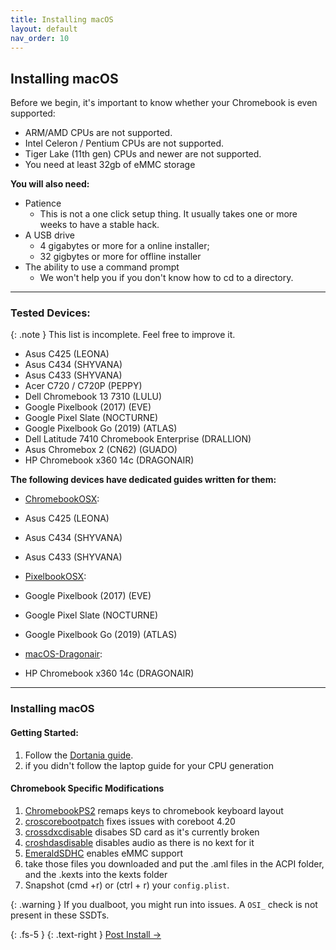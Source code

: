 ```yaml
---
title: Installing macOS
layout: default
nav_order: 10
---
```


## Installing macOS


Before we begin, it's important to know whether your Chromebook is even supported:
- ARM/AMD CPUs are not supported.
- Intel Celeron / Pentium CPUs are not supported.
- Tiger Lake (11th gen) CPUs and newer are not supported.
- You need at least 32gb of eMMC storage

**You will also need:**
* Patience 
    * This is not a one click setup thing. It usually takes one or more weeks to have a stable hack.
* A USB drive 
  * 4 gigabytes or more for a online installer;
  * 32 gigbytes or more for offline installer
* The ability to use a command prompt 
  * We won't help you if you don't know how to cd to a directory.

-------

### Tested Devices:

{: .note }
This list is incomplete. Feel free to improve it.

- Asus C425 (LEONA)
- Asus C434 (SHYVANA)
- Asus C433 (SHYVANA)
- Acer C720 / C720P (PEPPY)
- Dell Chromebook 13 7310	 (LULU)
- Google Pixelbook (2017)	(EVE)
- Google Pixel Slate	(NOCTURNE)
- Google Pixelbook Go (2019) (ATLAS)
- Dell Latitude 7410 Chromebook Enterprise (DRALLION)
- Asus Chromebox 2 (CN62)	(GUADO)
- HP Chromebook x360 14c (DRAGONAIR)

**The following devices have dedicated guides written for them:**

* [ChromebookOSX](https://github.com/meghan06/ChromebookOSX):
* Asus C425 (LEONA)
* Asus C434 (SHYVANA)
* Asus C433 (SHYVANA)

* [PixelbookOSX](https://github.com/olm3ca/PixelbookOSX):
* Google Pixelbook (2017)	(EVE)
* Google Pixel Slate	(NOCTURNE)
* Google Pixelbook Go (2019) (ATLAS)

* [macOS-Dragonair](https://github.com/mine-man3000/macOS-Dragonair):
* HP Chromebook x360 14c (DRAGONAIR)

-------

### Installing macOS
 
#### Getting Started:

1. Follow the [Dortania guide](https://dortania.github.io/OpenCore-Install-Guide).
2. if you didn't follow the laptop guide for your CPU generation

#### Chromebook Specific Modifications


1. [ChromebookPS2](https://github.com/meghan06/ChromebookPS2/releases/tag/v0.1.0) remaps keys to chromebook keyboard layout
2. [croscorebootpatch](https://github.com/meghan06/croscorebootpatch) fixes issues with coreboot 4.20
3. [crossdxcdisable](https://github.com/meghan06/crossdxcdisable) disabes SD card as it's currently broken
4. [croshdasdisable](https://github.com/meghan06/croshdasdisable) disables audio as there is no kext for it
5. [EmeraldSDHC](https://github.com/acidanthera/EmeraldSDHC/releases) enables eMMC support
6. take those files you downloaded and put the .aml files in the ACPI folder, and the .kexts into the kexts folder
7. Snapshot (cmd +r) or (ctrl + r) your `config.plist`. 


  {: .warning }
   If you dualboot, you might run into issues. A `OSI_` check is not present in these SSDTs.


{: .fs-5 }
{: .text-right }
[Post Install →](post-install.html) 
